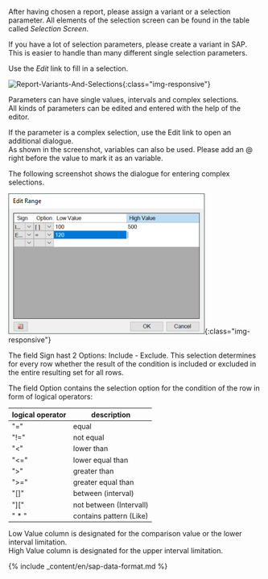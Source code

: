 After having chosen a report, please assign a variant or a selection parameter. All elements of the selection screen can be found in the table called *Selection Screen*.

If you have a lot of selection parameters, please create a variant in SAP. This is easier to handle than many different single selection parameters.

Use the *Edit* link to fill in a selection. 

![Report-Variants-And-Selections](/img/content/Report-Variants-And-Selections.png){:class="img-responsive"}

Parameters can have single values, intervals and complex selections. <br>
All kinds of parameters can be edited and entered with the help of the editor.

If the parameter is a complex selection, use the Edit link to open an additional dialogue.<br>
As shown in the screenshot, variables can also be used. Please add an @ right before the value to mark it as an variable.

The following screenshot shows the dialogue for entering complex selections.

![Parameters-2](/img/content/Parameters-2.png){:class="img-responsive"}

The field Sign hast 2 Options: Include - Exclude. This selection determines for every row whether the result of the condition is included or excluded in the entire resulting set for all rows.

The field Option contains the selection option for the condition of the row in form of logical operators:<br>

| logical operator   | description   |
|---------------|-------------------------|
| "="     | equal      |
| "!=" | not equal     |
| "<"     | lower than   | 
| "<="      | lower equal than   | 
| ">"    | greater than   | 
| ">="   | greater equal than | 
| "[]" | between (interval) | 
| "]["       | not between (Intervall) | 
| " * "    | contains pattern (Like) | 

Low Value column is designated for the comparison value or the lower interval limitation.<br>
High Value column is designated for the upper interval limitation.

{% include _content/en/sap-data-format.md  %}